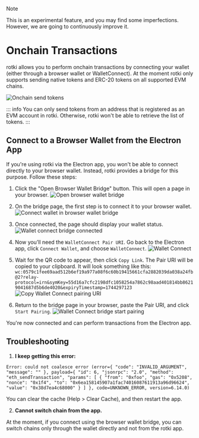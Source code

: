 > [!NOTE]
> This is an experimental feature, and you may find some imperfections. However, we are going to continuously improve it.

# Onchain Transactions

rotki allows you to perform onchain transactions by connecting your wallet (either through a browser wallet or WalletConnect).
At the moment rotki only supports sending native tokens and ERC-20 tokens on all supported EVM chains.

![Onchain send tokens](/images/onchain_send.png)

::: info
You can only send tokens from an address that is registered as an EVM account in rotki. Otherwise, rotki won't be able to retrieve the list of tokens.
:::

## Connect to a Browser Wallet from the Electron App

If you're using rotki via the Electron app, you won't be able to connect directly to your browser wallet. Instead, rotki provides a bridge for this purpose. Follow these steps:

1. Click the "Open Browser Wallet Bridge" button. This will open a page in your browser.
   ![Open browser wallet bridge](/images/onchain_browser_wallet_bridge_1.png)

2. On the bridge page, the first step is to connect it to your browser wallet.
   ![Connect wallet in browser wallet bridge](/images/onchain_browser_wallet_bridge_2.png)

3. Once connected, the page should display your wallet status.
   ![Wallet connect bridge connected](/images/onchain_browser_wallet_bridge_3.png)

4. Now you’ll need the `WalletConnect Pair URI`. Go back to the Electron app, click `Connect Wallet`, and choose `WalletConnect`.
   ![Wallet Connect](/images/onchain_browser_wallet_bridge_4.png)

5. Wait for the QR code to appear, then click `Copy Link`. The Pair URI will be copied to your clipboard. It will look something like this:
   `wc:0579c1fee69aad512b6ef19a977a08f6c60b19415661cfa2882039da038a24fb@2?relay-protocol=irn&symKey=55d16a7cfc2198dfc1058254a7862c98aad401814bb86219041687d5b6de4020&expiryTimestamp=1744297123`
   ![Copy Wallet Connect pairing URI](/images/onchain_browser_wallet_bridge_5.png)

6. Return to the bridge page in your browser, paste the Pair URI, and click `Start Pairing`.
   ![Wallet Connect bridge start pairing](/images/onchain_browser_wallet_bridge_6.png)

You're now connected and can perform transactions from the Electron app.

## Troubleshooting

1. **I keep getting this error:**

```
Error: could not coalesce error (error={ "code": "INVALID_ARGUMENT", "message": "" }, payload={ "id": 6, "jsonrpc": "2.0", "method": "eth_sendTransaction", "params": [ { "from": "0xfoo", "gas": "0x5208", "nonce": "0x1f4", "to": "0x6ea158145907a1fac74016087611913a96d96624", "value": "0x38d7ea4c68000" } ] }, code=UNKNOWN_ERROR, version=6.14.0)
```

You can clear the cache (Help > Clear Cache), and then restart the app.

2. **Cannot switch chain from the app.**

At the moment, if you connect using the browser wallet bridge, you can switch chains only through the wallet directly and not from the rotki app.
